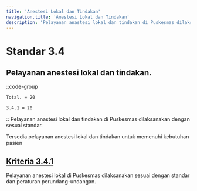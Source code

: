 ```yaml
---
title: 'Anestesi Lokal dan Tindakan'
navigation.title: 'Anestesi Lokal dan Tindakan'
description: 'Pelayanan anastesi lokal dan tindakan di Puskesmas dilaksanakan dengan sesuai standar. Tersedia pelayanan anestesi lokal dan tindakan untuk memenuhi kebutuhan pasien '
---
```


# Standar 3.4
## Pelayanan anestesi lokal dan tindakan. 
::code-group
```bash [Nilai]
Total. = 20
```
```bash [Kriteria]
3.4.1 = 20
```
::
Pelayanan anastesi lokal dan tindakan di Puskesmas dilaksanakan dengan sesuai standar. 

Tersedia pelayanan anestesi lokal dan tindakan untuk memenuhi kebutuhan pasien 

## [Kriteria 3.4.1](/3/4/1) 
Pelayanan anestesi lokal di Puskesmas dilaksanakan sesuai dengan standar dan peraturan perundang-undangan.


